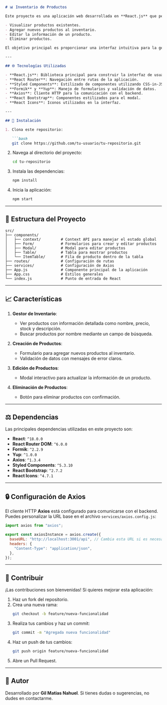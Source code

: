 ```markdown
# 📊 Inventario de Productos

Este proyecto es una aplicación web desarrollada en **React.js** que permite gestionar un inventario de productos. Los usuarios pueden realizar acciones como:

- Visualizar productos existentes.
- Agregar nuevos productos al inventario.
- Editar la información de un producto.
- Eliminar productos.

El objetivo principal es proporcionar una interfaz intuitiva para la gestión eficiente del inventario.

---

## 🌐 Tecnologías Utilizadas

- **React.js**: Biblioteca principal para construir la interfaz de usuario.
- **React Router**: Navegación entre rutas de la aplicación.
- **Styled Components**: Estilizado de componentes utilizando CSS-in-JS.
- **Formik** y **Yup**: Manejo de formularios y validación de datos.
- **Axios**: Cliente HTTP para la comunicación con el backend.
- **React Bootstrap**: Componentes estilizados para el modal.
- **React Icons**: Iconos utilizados en la interfaz.

---

## 🔧 Instalación

1. Clona este repositorio:

   ```bash
   git clone https://github.com/tu-usuario/tu-repositorio.git
   ```

2. Navega al directorio del proyecto:

   ```bash
   cd tu-repositorio
   ```

3. Instala las dependencias:

   ```bash
   npm install
   ```

4. Inicia la aplicación:

   ```bash
   npm start
   ```

---

## 🎨 Estructura del Proyecto

```plaintext
src/
├── components/
│   ├── context/         # Context API para manejar el estado global
│   ├── Form/            # Formularios para crear y editar productos
│   ├── Modal/           # Modal para editar productos
│   ├── Table/           # Tabla para mostrar productos
│   └── ItemTable/       # Fila de producto dentro de la tabla
├── routes/              # Configuración de rutas
├── services/            # Configuración de Axios
├── App.js               # Componente principal de la aplicación
├── App.css              # Estilos generales
└── index.js             # Punto de entrada de React
```

---

## 📈 Características

1. **Gestor de Inventario**:

   - Ver productos con información detallada como nombre, precio, stock y descripción.
   - Buscar productos por nombre mediante un campo de búsqueda.

2. **Creación de Productos**:

   - Formulario para agregar nuevos productos al inventario.
   - Validación de datos con mensajes de error claros.

3. **Edición de Productos**:

   - Modal interactivo para actualizar la información de un producto.

4. **Eliminación de Productos**:

   - Botón para eliminar productos con confirmación.

---

## ⚖️ Dependencias

Las principales dependencias utilizadas en este proyecto son:

- **React**: `^18.0.0`
- **React Router DOM**: `^6.0.0`
- **Formik**: `^2.2.9`
- **Yup**: `^1.0.0`
- **Axios**: `^1.3.4`
- **Styled Components**: `^5.3.10`
- **React Bootstrap**: `^2.7.2`
- **React Icons**: `^4.7.1`

---

## 🔒 Configuración de Axios

El cliente HTTP **Axios** está configurado para comunicarse con el backend. Puedes personalizar la URL base en el archivo `services/axios.config.js`:

```javascript
import axios from "axios";

export const axiosInstance = axios.create({
  baseURL: "http://localhost:3001/api", // Cambia esta URL si es necesario
  headers: {
    "Content-Type": "application/json",
  },
});
```

---

## 🚀 Contribuir

¡Las contribuciones son bienvenidas! Si quieres mejorar esta aplicación:

1. Haz un fork del repositorio.
2. Crea una nueva rama:
   ```bash
   git checkout -b feature/nueva-funcionalidad
   ```
3. Realiza tus cambios y haz un commit:
   ```bash
   git commit -m "Agregada nueva funcionalidad"
   ```
4. Haz un push de tus cambios:
   ```bash
   git push origin feature/nueva-funcionalidad
   ```
5. Abre un Pull Request.

---



## 🙌 Autor

Desarrollado por **Gil Matias Nahuel**. Si tienes dudas o sugerencias, no dudes en contactarme.
```


